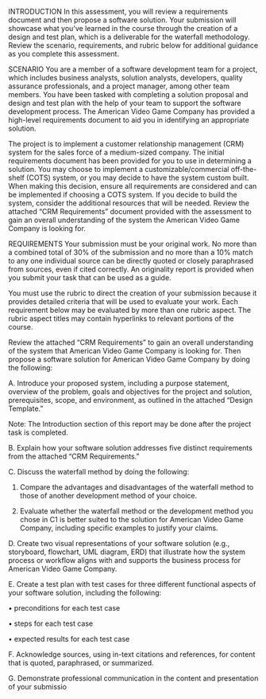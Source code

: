 INTRODUCTION
In this assessment, you will review a requirements document and then propose a software solution. Your submission will showcase what you’ve learned in the course through the creation of a design and test plan, which is a deliverable for the waterfall methodology. Review the scenario, requirements, and rubric below for additional guidance as you complete this assessment.

SCENARIO
You are a member of a software development team for a project, which includes business analysts, solution analysts, developers, quality assurance professionals, and a project manager, among other team members. You have been tasked with completing a solution proposal and design and test plan with the help of your team to support the software development process. The American Video Game Company has provided a high-level requirements document to aid you in identifying an appropriate solution.



The project is to implement a customer relationship management (CRM) system for the sales force of a medium-sized company. The initial requirements document has been provided for you to use in determining a solution. You may choose to implement a customizable/commercial off-the-shelf (COTS) system, or you may decide to have the system custom built. When making this decision, ensure all requirements are considered and can be implemented if choosing a COTS system. If you decide to build the system, consider the additional resources that will be needed. Review the attached “CRM Requirements” document provided with the assessment to gain an overall understanding of the system the American Video Game Company is looking for.

REQUIREMENTS
Your submission must be your original work. No more than a combined total of 30% of the submission and no more than a 10% match to any one individual source can be directly quoted or closely paraphrased from sources, even if cited correctly. An originality report is provided when you submit your task that can be used as a guide.



You must use the rubric to direct the creation of your submission because it provides detailed criteria that will be used to evaluate your work. Each requirement below may be evaluated by more than one rubric aspect. The rubric aspect titles may contain hyperlinks to relevant portions of the course.



Review the attached “CRM Requirements” to gain an overall understanding of the system that American Video Game Company is looking for. Then propose a software solution for American Video Game Company by doing the following:

 

A.  Introduce your proposed system, including a purpose statement, overview of the problem, goals and objectives for the project and solution, prerequisites, scope, and environment, as outlined in the attached “Design Template.” 



Note: The Introduction section of this report may be done after the project task is completed.



B.  Explain how your software solution addresses five distinct requirements from the attached “CRM Requirements.” 



C.  Discuss the waterfall method by doing the following:

1.  Compare the advantages and disadvantages of the waterfall method to those of another development method of your choice.

2.  Evaluate whether the waterfall method or the development method you chose in C1 is better suited to the solution for American Video Game Company, including specific examples to justify your claims.



D.  Create two visual representations of your software solution (e.g., storyboard, flowchart, UML diagram, ERD) that illustrate how the system process or workflow aligns with and supports the business process for American Video Game Company. 



E.  Create a test plan with test cases for three different functional aspects of your software solution, including the following:

•   preconditions for each  test case

•   steps for each  test case

•   expected results for each  test case 



F.  Acknowledge sources, using in-text citations and references, for content that is quoted, paraphrased, or summarized. 



G.  Demonstrate professional communication in the content and presentation of your submissio
